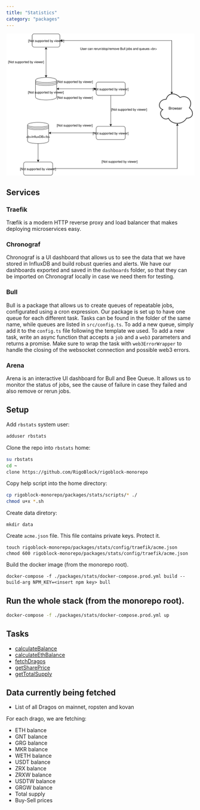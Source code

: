 ```yaml
---
title: "Statistics"
category: "packages"
---
```


![](./media/rigoblockStats.svg)

## Services

### Traefik

Træfik is a modern HTTP reverse proxy and load balancer that makes deploying microservices easy.

### Chronograf

Chronograf is a UI dashboard that allows us to see the data that we have stored in InfluxDB and build robust queries and alerts. We have our dashboards exported and saved in the `dashboards` folder, so that they can be imported on Chronograf locally in case we need them for testing.

### Bull

Bull is a package that allows us to create queues of repeatable jobs, configurated using a cron expression. Our package is set up to have one queue for each different task. Tasks can be found in the folder of the same name, while queues are listed in `src/config.ts`.
To add a new queue, simply add it to the `config.ts` file following the template we used.
To add a new task, write an async function that accepts a `job` and a `web3` parameters and returns a promise. Make sure to wrap the task with `web3ErrorWrapper` to handle the closing of the websocket connection and possible web3 errors.

### Arena

Arena is an interactive UI dashboard for Bull and Bee Queue. It allows us to monitor the status of jobs, see the cause of failure in case they failed and also remove or rerun jobs.

## Setup

Add `rbstats` system user:

```sh
adduser rbstats
```

Clone the repo into `rbstats` home:

```sh
su rbstats
cd ~
clone https://github.com/RigoBlock/rigoblock-monorepo
```

Copy help script into the home directory:

```sh
cp rigoblock-monorepo/packages/stats/scripts/* ./
chmod u+x *.sh
```

Create data diretory:

```
mkdir data
```

Create `acme.json` file. This file contains private keys. Protect it.

```
touch rigoblock-monorepo/packages/stats/config/traefik/acme.json
chmod 600 rigoblock-monorepo/packages/stats/config/traefik/acme.json
```

Build the docker image (from the monorepo root).

```
docker-compose -f ./packages/stats/docker-compose.prod.yml build --build-arg NPM_KEY=<insert npm key> bull
```

## Run the whole stack (from the monorepo root).

```sh
docker-compose -f ./packages/stats/docker-compose.prod.yml up
```

## Tasks

- [calculateBalance](src/tasks/calculateBalance/README.md)
- [calculateEthBalance](src/tasks/calculateEthBalance/README.md)
- [fetchDragos](src/tasks/fetchDragos/README.md)
- [getSharePrice](src/tasks/getSharePrice/README.md)
- [getTotalSupply](src/tasks/getTotalSupply/README.md)

## Data currently being fetched

- List of all Dragos on mainnet, ropsten and kovan

For each drago, we are fetching:

- ETH balance
- GNT balance
- GRG balance
- MKR balance
- WETH balance
- USDT balance
- ZRX balance
- ZRXW balance
- USDTW balance
- GRGW balance
- Total supply
- Buy-Sell prices
